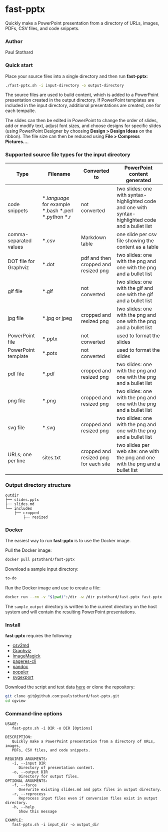 # fast-pptx

Quickly make a PowerPoint presentation from a directory of URLs, images, PDFs, CSV files, and code snippets.


### Author

Paul Stothard


### Quick start

Place your source files into a single directory and then run **fast-pptx**:

```bash
./fast-pptx.sh -i input-directory -o output-directory
```

The source files are used to build content, which is added to a PowerPoint presentation created in the output directory. If PowerPoint templates are included in the input directory, additional presentations are created, one for each tempalte.

The slides can then be edited in PowerPoint to change the order of slides, add or modify text, adjust font sizes, and choose designs for specific slides (using PowerPoint Designer by choosing **Design > Design Ideas** on the ribbon). The file size can then be reduced using **File > Compress Pictures...**.

### Supported source file types for the input directory

| Type                   | Filename                                                 | Converted to                          | PowerPoint content generated                                                                        |
|------------------------|----------------------------------------------------------|---------------------------------------|-----------------------------------------------------------------------------------------------------|
| code snippets          | \*.*language* for example \*.bash \*.perl \*.python \*.r | not converted                         | two slides: one with syntax-highlighted code and one with syntax-highlighted code and a bullet list |
| comma-separated values | \*.csv                                                   | Markdown table                        | one slide per csv file showing the content as a table                                               |
| DOT file for Graphviz  | \*.dot                                                   | pdf and then cropped and resized png  | two slides: one with the png and one with the png and a bullet list                                 |
| gif file               | \*.gif                                                   | not converted                         | two slides: one with the gif and one with the gif and a bullet list                                 |
| jpg file               | \*.jpg or jpeg                                           | cropped and resized png               | two slides: one with the png and one with the png and a bullet list                                 |
| PowerPoint file        | \*.pptx                                                  | not converted                         | used to format the slides                                                                           |
| PowerPoint template    | \*.potx                                                  | not converted                         | used to format the slides                                                                           |
| pdf file               | \*.pdf                                                   | cropped and resized png               | two slides: one with the png and one with the png and a bullet list                                 |
| png file               | \*.png                                                   | cropped and resized png               | two slides: one with the png and one with the png and a bullet list                                 |
| svg file               | \*.svg                                                   | cropped and resized png               | two slides: one with the png and one with the png and a bullet list                                 |
| URLs; one per line     | sites.txt                                                | cropped and resized png for each site | two slides per web site: one with the png and one with the png and a bullet list                    |

### Output directory structure

```
outdir
├── slides.pptx
├── slides.md
└── includes
    ├── cropped
        ├── resized
```

### Docker

The easiest way to run **fast-pptx** is to use the Docker image.

Pull the Docker image:

```bash
docker pull pstothard/fast-pptx
```

Download a sample input directory:

```bash
to-do
```

Run the Docker image and use to create a file:

```bash
docker run --rm -v "$(pwd)":/dir -w /dir pstothard/fast-pptx fast-pptx.sh -i sample_input -o sample_output
```

The `sample_output` directory is written to the current directory on the host system and will contain the resulting PowerPoint presentations.

### Install

**fast-pptx** requires the following:

* [csv2md](https://github.com/pstaender/csv2md)
* [Graphviz](https://graphviz.org)
* [ImageMagick](https://imagemagick.org)
* [pageres-cli](https://github.com/sindresorhus/pageres-cli)
* [pandoc](https://pandoc.org)
* [poppler](https://poppler.freedesktop.org)
* [svgexport](https://github.com/shakiba/svgexport)


Download the script and test data [here](https://github.com/paulstothard/fast-pptx/releases/) or clone the repository:

```bash
git clone git@github.com:paulstothard/fast-pptx.git
cd cgview
```




### Command-line options

```
USAGE:
   fast-pptx.sh -i DIR -o DIR [Options]

DESCRIPTION:
   Quickly make a PowerPoint presentation from a directory of URLs, images,
   PDFs, CSV files, and code snippets.

REQUIRED ARGUMENTS:
   -i, --input DIR
      Directory of presentation content.
   -o, --output DIR
      Directory for output files.
OPTIONAL ARGUMENTS:
   -f, --force
      Overwrite existing slides.md and pptx files in output directory.
   -r, --reprocess
      Reprocess input files even if conversion files exist in output directory.
   -h, --help
      Show this message

EXAMPLE:
   fast-pptx.sh -i input_dir -o output_dir  
```

### 



